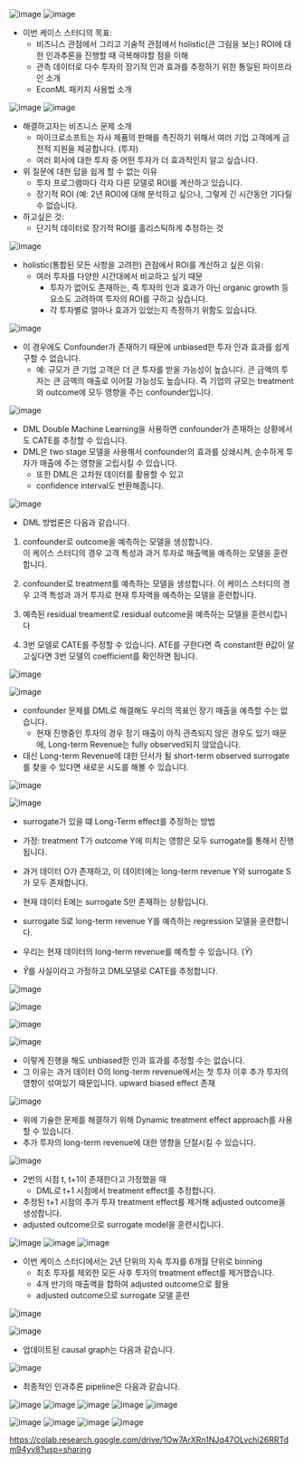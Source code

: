 ![image](https://user-images.githubusercontent.com/46898478/172955449-10dd0348-e947-467f-8b18-ee21397741d1.png)
![image](https://user-images.githubusercontent.com/46898478/172955486-7b7bd566-a87e-4c5c-826c-0e41aad0c4df.png)
- 이번 케이스 스터디의 목표:
    - 비즈니스 관점에서 그리고 기술적 관점에서 holistic(큰 그림을 보는) ROI에 대한 인과추론을 진행할 때 극복해야할 점을 이해
    - 관측 데이터로 다수 투자의 장기적 인과 효과를 추정하기 위한 통일된 파이프라인 소개
    - EconML 패키지 사용법 소개

![image](https://user-images.githubusercontent.com/46898478/172955814-623f796b-defc-49d5-ad1b-b84bd2b62f9c.png)
![image](https://user-images.githubusercontent.com/46898478/172955846-db376228-8e2f-4a07-9170-3d9b29fad6ac.png)
- 해결하고자는 비즈니스 문제 소개
    - 마이크로소프트는 자사 제품의 판매를 촉진하기 위해서 여러 기업 고객에게 금전적 지원을 제공합니다. (투자)
    - 여러 회사에 대한 투자 중 어떤 투자가 더 효과적인지 알고 싶습니다.
- 위 질문에 대한 답을 쉽게 할 수 없는 이유
    - 투자 프로그램마다 각자 다른 모델로 ROI를 계산하고 있습니다.
    - 장기적 ROI (예: 2년 ROI)에 대해 분석하고 싶으나, 그렇게 긴 시간동안 기다릴 수 없습니다.
- 하고싶은 것:
    - 단기적 데이터로 장기적 ROI를 홀리스틱하게 추정하는 것

![image](https://user-images.githubusercontent.com/46898478/172956308-c9644d04-30b8-4991-b0eb-0fce435f842c.png)
- holistic(통합된 모든 사항을 고려한) 관점에서 ROI를 계산하고 싶은 이유:
    - 여러 투자를 다양한 시간대에서 비교하고 싶기 때문
        - 투자가 없어도 존재하는, 즉 투자의 인과 효과가 아닌 organic growth 등 요소도 고려하여 투자의 ROI를 구하고 싶습니다. 
        - 각 투자별로 얼마나 효과가 있었는지 측정하기 위함도 있습니다.

![image](https://user-images.githubusercontent.com/46898478/172956880-3ca79170-47c3-4204-a1ef-005ed6fe6d8a.png)
- 이 경우에도 Confounder가 존재하기 때문에 unbiased한 투자 인과 효과를 쉽게 구할 수 없습니다.
    - 예: 규모가 큰 기업 고객은 더 큰 투자를 받을 가능성이 높습니다. 큰 금액의 투자는 큰 금액의 매출로 이어질 가능성도 높습니다. 즉 기업의 규모는 treatment와 outcome에 모두 영향을 주는 confounder입니다.

![image](https://user-images.githubusercontent.com/46898478/172957232-e8a77cf2-a03b-43d9-ab72-b95bda8f8a86.png)
- DML Double Machine Learning을 사용하면 confounder가 존재하는 상황에서도 CATE를 추정할 수 있습니다.
- DML은 two stage 모델을 사용해서 confounder의 효과를 상쇄시켜, 순수하게 투자가 매출에 주는 영향을 고립시킬 수 있습니다.
    - 또한 DML은 고차원 데이터를 활용할 수 있고
    - confidence interval도 반환해줍니다.


![image](https://user-images.githubusercontent.com/46898478/172957576-424443ba-0b91-4fa6-83a6-5797a79c2ec5.png)
- DML 방법론은 다음과 같습니다.
1. confounder로 outcome을 예측하는 모델을 생성합니다.<br>
이 케이스 스터디의 경우 고객 특성과 과거 투자로 매출액을 예측하는 모델을 훈련합니다.

2. confounder로 treatment를 예측하는 모델을 생성합니다.
이 케이스 스터디의 경우 고객 특성과 과거 투자로 현재 투자액을 예측하는 모델을 훈련합니다.

3. 예측된 residual treament로 residual outcome을 예측하는 모델을 훈련시킵니다

4. 3번 모델로 CATE를 주정할 수 있습니다.
ATE를 구한다면 즉 constant한 $\theta$값이 알고싶다면 3번 모델의 coefficient를 확인하면 됩니다.

![image](https://user-images.githubusercontent.com/46898478/172958484-c87cdfe9-9b6b-449d-81d2-4b2e6a0b7fb9.png)

![image](https://user-images.githubusercontent.com/46898478/172958605-41028fbf-c5e2-48c8-9ee3-25a79a7c4f62.png)
- confounder 문제를 DML로 해결해도 우리의 목표인 장기 매출을 예측할 수는 없습니다.
    - 현재 진행중인 투자의 경우 장기 매출이 아직 관측되지 않은 경우도 있기 때문에, Long-term Revenue는 fully observed되지 않았습니다.
- 대신 Long-term Revenue에 대한 단서가 될 short-term observed surrogate를 찾을 수 있다면 새로운 시도를 해볼 수 있습니다.

![image](https://user-images.githubusercontent.com/46898478/172958977-35e42584-a681-4cf9-b339-65abce820e6a.png)

![image](https://user-images.githubusercontent.com/46898478/172959026-f6365e83-d365-4380-b88e-09a3b7953189.png)
- surrogate가 있을 떄 Long-Term effect를 추정하는 방법
- 가정: treatment T가 outcome Y에 미치는 영향은 모두 surrogate를 통해서 진행됩니다.

- 과거 데이터 O가 존재하고, 이 데이터에는 long-term revenue Y와 surrogate S가 모두 존재합니다.
- 현재 데이터 E에는 surrogate S만 존재하는 상황입니다.

- surrogate S로 long-term revenue Y를 예측하는 regression 모델을 훈련합니다.

- 우리는 현재 데이터의 long-term revenue를 예측할 수 있습니다. ($\hat{Y}$)

- $\hat{Y}$를 사실이라고 가정하고 DML모델로 CATE를 추정합니다.

![image](https://user-images.githubusercontent.com/46898478/172961401-17b3f983-0025-46c9-af4e-8de8635f9671.png)

![image](https://user-images.githubusercontent.com/46898478/172961432-47dc39bd-7602-4462-8f63-164af51f4f4b.png)

![image](https://user-images.githubusercontent.com/46898478/172961484-21c85c11-bfe6-4756-8bf6-c8da305559ee.png)

![image](https://user-images.githubusercontent.com/46898478/172961517-ca649c7a-516d-4bf9-8f95-3b372ee2c315.png)
- 이렇게 진행을 해도 unbiased한 인과 효과를 추정할 수는 없습니다.
- 그 이유는 과거 데이터 O의 long-term revenue에서는 첫 투자 이후 추가 투자의 영향이 섞여있기 때문입니다. upward biased effect 존재

![image](https://user-images.githubusercontent.com/46898478/172961631-ed8e7332-6514-43a5-a032-a3c2f424e061.png)

- 위에 기술한 문제를 해결하기 위해 Dynamic treatment effect approach를 사용할 수 있습니다.
- 추가 투자의 long-term revenue에 대한 영향을 단절시킬 수 있습니다.

![image](https://user-images.githubusercontent.com/46898478/172961831-df9d0386-938d-4fd2-b7f6-ad37226f7b86.png)

- 2번의 시점 t, t+1이 존재한다고 가정했을 때
    - DML로 t+1 시점에서 treatment effect를 추정합니다.
- 추정된 t+1 시점의 추가 투자 treatment effect를 제거해 adjusted outcome을 생성합니다.
- adjusted outcome으로 surrogate model을 훈련시킵니다.

![image](https://user-images.githubusercontent.com/46898478/172962043-fd84e224-14d5-48bd-9450-c7ae9adf4091.png)
![image](https://user-images.githubusercontent.com/46898478/172962294-393ed081-cd29-4991-99ba-a7784365bbf0.png)
![image](https://user-images.githubusercontent.com/46898478/172962305-ad70e3d4-c6e2-4d55-b224-a75a77fad4e3.png)

- 이번 케이스 스터디에서는 2년 단위의 지속 투자를 6개월 단위로 binning
    - 최초 투자를 제외한 모든 사후 투자의 treatment effect를 제거했습니다.
    - 4개 반기의 매출액을 합하여 adjusted outcome으로 활용
    - adjusted outcome으로 surrogate 모델 훈련

![image](https://user-images.githubusercontent.com/46898478/172962332-39f72a34-0e09-4dcc-8eed-e5d57a860ff7.png)

![image](https://user-images.githubusercontent.com/46898478/172962465-c5a3e5b2-d93d-4a62-8413-ff4c579d24f7.png)
- 업데이트된 causal graph는 다음과 같습니다.

![image](https://user-images.githubusercontent.com/46898478/172962524-12359692-cc7b-4aac-98dc-e11fa14fd1c4.png)
- 최종적인 인과추론 pipeline은 다음과 같습니다.

![image](https://user-images.githubusercontent.com/46898478/172962584-32b49c2a-1ee4-4746-9881-0b410cb015bd.png)
![image](https://user-images.githubusercontent.com/46898478/172962614-ce699438-0a1c-4962-a4b7-5742d398551c.png)
![image](https://user-images.githubusercontent.com/46898478/172962646-bdb2095d-4903-4ff6-ae92-be67d60d8c13.png)
![image](https://user-images.githubusercontent.com/46898478/172962677-e192ed9c-cb4e-4385-8411-4502101d017e.png)
![image](https://user-images.githubusercontent.com/46898478/172962701-027318e7-64cb-4572-ab97-5dd05bd56ab0.png)

![image](https://user-images.githubusercontent.com/46898478/172962730-28054911-1796-4fca-bfdd-2da4af2cec03.png)
![image](https://user-images.githubusercontent.com/46898478/172962746-e546012b-3ec3-4f25-94ea-564658b7f5e6.png)
![image](https://user-images.githubusercontent.com/46898478/172962760-51bb9e65-592e-44c2-ac0b-3b8b0d04caad.png)
![image](https://user-images.githubusercontent.com/46898478/172962772-7deb43fb-6de9-4479-98cf-d69960b7ce22.png)

https://colab.research.google.com/drive/1Ow7ArXRn1NJq47OLvchi26RRTdm94yv8?usp=sharing